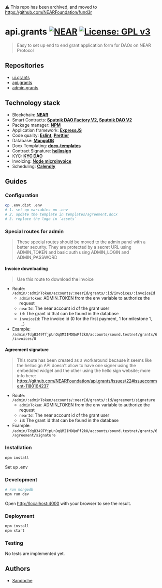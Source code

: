 ⚠️ This repo has been archived, and moved to https://github.com/NEARFoundation/fund3r

# api.grants [![NEAR](https://img.shields.io/badge/NEAR-%E2%8B%88-111111.svg)](https://near.org/) [![License: GPL v3](https://img.shields.io/badge/License-GPLv3-blue.svg)](LICENSE)

> Easy to set up end to end grant application form for DAOs on NEAR Protocol

## Repositories

- [ui.grants](https://github.com/NEARFoundation/ui.grants)
- [api.grants](https://github.com/NEARFoundation/api.grants)
- [admin.grants](https://github.com/NEARFoundation/admin.grants)

## Technology stack

- Blockchain: **[NEAR](https://near.org/)**
- Smart Contracts: **[Sputnik DAO Factory V2](https://github.com/near-daos/sputnik-dao-contract/tree/main/sputnikdao-factory2), [Sputnik DAO V2](https://github.com/near-daos/sputnik-dao-contract/tree/main/sputnikdao2)**
- Package manager: **[NPM](https://www.npmjs.com/)**
- Application framework: **[ExpressJS](https://expressjs.com/)**
- Code quality: **[Eslint](https://eslint.org/), [Prettier](https://prettier.io/)**
- Database: **[MongoDB](https://www.mongodb.com/)**
- Docx Templating: **[docx-templates](https://github.com/guigrpa/docx-templates)**
- Contract Signature: **[hellosign](https://github.com/HelloFax/hellosign-nodejs-sdk)**
- KYC: **[KYC DAO](https://github.com/kycdao)**
- Invoicing: **[Node microinvoice](https://github.com/baptistejamin/node-microinvoice)**
- Scheduling: **[Calendly](https://developer.calendly.com/)**

## Guides

### Configuration

```bash
cp .env.dist .env
# 1. set up variables on .env
# 2. update the template in templates/agreement.docx
# 3. replace the logo in `assets`
```

### Special routes for admin

> These special routes should be moved to the admin panel with a better security. They are protected by a secret URL using ADMIN_TOKEN and basic auth using ADMIN_LOGIN and ADMIN_PASSWORD

#### Invoice downloading

> Use this route to download the invoice

- Route: `/admin/:adminToken/accounts/:nearId/grants/:id/invoices/:invoiceId`
  - `adminToken`: ADMIN_TOKEN from the env variable to authorize the request
  - `nearId`: The near account id of the grant user
  - `id`: The grant id that can be found in the database
  - `invoiceId`: The invoice id (0 for the first payment, 1 for milestone 1, ...)
- Example: `/admin/TdgB349TfjpUnOqQMIIMOQoPf2kU/accounts/sound.testnet/grants/6/invoices/0`

#### Agreement signature

> This route has been created as a workaround because it seems like the hellosign API doesn't allow to have one signer using the embedded widget and the other using the hello sign website; more info here: https://github.com/NEARFoundation/api.grants/issues/22#issuecomment-1180164237

- Route: `/admin/:adminToken/accounts/:nearId/grants/:id/agreement/signature`
  - `adminToken`: ADMIN_TOKEN from the env variable to authorize the request
  - `nearId`: The near account id of the grant user
  - `id`: The grant id that can be found in the database
- Example: `/admin/TdgB349TfjpUnOqQMIIMOQoPf2kU/accounts/sound.testnet/grants/6/agreement/signature`

### Installation

```bash
npm install
```

Set up .env

### Development

```bash
# run mongodb
npm run dev
```

Open [http://localhost:4000](http://localhost:4000) with your browser to see the result.

### Deployment

```bash
npm install
npm start
```

### Testing

No tests are implemented yet.

## Authors

- [Sandoche](https://github.com/sandoche)
